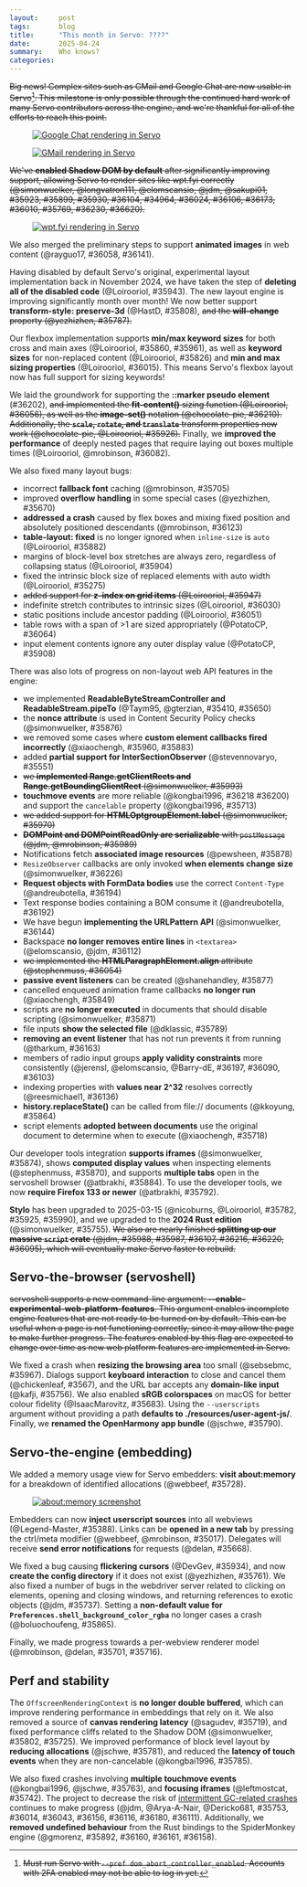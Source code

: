 ```yaml
---
layout:     post
tags:       blog
title:      "This month in Servo: ????"
date:       2025-04-24
summary:    Who knows?
categories:
---
```


~~Big news!
Complex sites such as GMail and Google Chat are now usable in Servo[^1].
This milestone is only possible through the continued hard work of many Servo contributors across the engine, and we're thankful for all of the efforts to reach this point.~~

[^1]: ~~Must run Servo with `--pref dom_abort_controller_enabled`. Accounts with 2FA enabled may not be able to log in yet.~~

<figure><a href="{{ '/img/blog/2025-04-servo-gchat.png' | url }}"><img alt="Google Chat rendering in Servo" src="{{ '/img/blog/2025-04-servo-gchat.png' | url }}"></a></figure>
<figure><a href="{{ '/img/blog/2025-04-servo-gmail.png' | url }}"><img alt="GMail rendering in Servo" src="{{ '/img/blog/2025-04-servo-gmail.png' | url }}"></a></figure>

~~We've **enabled Shadow DOM by default** after significantly improving support, allowing Servo to render sites like wpt.fyi correctly (@simonwuelker, @longvatron111, @elomscansio, @jdm, @sakupi01, #35923, #35899, #35930, #36104, #34964, #36024, #36106, #36173, #36010, #35769, #36230, #36620).~~

<figure><a href="{{ '/img/blog/2025-04-servo-wptfyi.png' | url }}"><img alt="wpt.fyi rendering in Servo" src="{{ '/img/blog/2025-04-servo-wptfyi.png' | url }}"></a></figure>

We also merged the preliminary steps to support **animated images** in web content (@rayguo17, #36058, #36141).

Having disabled by default Servo's original, experimental layout implementation back in November 2024, we have taken the step of **deleting all of the disabled code** (@Loirooriol, #35943).
The new layout engine is improving significantly month over month!
We now better support **transform-style: preserve-3d** (@HastD, #35808), ~~and the **will-change** property (@yezhizhen, #35787).~~

Our flexbox implementation supports **min/max keyword sizes** for both cross and main axes (@Loirooriol, #35860, #35961), as well as **keyword sizes** for non-replaced content (@Loirooriol, #35826) and **min and max sizing properties** (@Loirooriol, #36015).
This means Servo's flexbox layout now has full support for sizing keywords!

We laid the groundwork for supporting the **::marker pseudo element** (#36202), ~~and implemented the **fit-content()** sizing function (@Loirooriol, #36056), as well as the **image-set()** notation (@chocolate-pie, #36210).~~
~~Additionally, the **`scale`, `rotate`, and `translate`** transform properties now work (@chocolate-pie, @Loirooriol, #35926).~~
Finally, we **improved the performance** of deeply nested pages that require laying out boxes multiple times (@Loirooriol, @mrobinson, #36082).

We also fixed many layout bugs:
* incorrect **fallback font** caching (@mrobinson, #35705)
* improved **overflow handling** in some special cases (@yezhizhen, #35670)
* **addressed a crash** caused by flex boxes and mixing fixed position and absolutely positioned descendants (@mrobinson, #36123)
* **table-layout: fixed** is no longer ignored when `inline-size` is `auto` (@Loirooriol, #35882)
* margins of block-level box stretches are always zero, regardless of collapsing status (@Loirooriol, #35904)
* fixed the intrinsic block size of replaced elements with auto width (@Loirooriol, #35275)
* ~~added support for **z-index on grid items** (@Loirooriol, #35947)~~
* indefinite stretch contributes to intrinsic sizes (@Loirooriol, #36030)
* static positions include ancestor padding (@Loirooriol, #36051)
* table rows with a span of >1 are sized appropriately (@PotatoCP, #36064)
* input element contents ignore any outer display value (@PotatoCP, #35908)

There was also lots of progress on non-layout web API features in the engine:
* we implemented **ReadableByteStreamController and ReadableStream.pipeTo** (@Taym95, @gterzian, #35410, #35650)
* the **nonce attribute** is used in Content Security Policy checks (@simonwuelker, #35876)
* we removed some cases where **custom element callbacks fired incorrectly** (@xiaochengh, #35960, #35883)
* added **partial support for InterSectionObserver** (@stevennovaryo, #35551)
* ~~we **implemented Range.getClientRects and Range.getBoundingClientRect** (@simonwuelker, #35993)~~
* **touchmove events** are more reliable (@kongbai1996, #36218 #36200) and support the `cancelable` property (@kongbai1996, #35713)
* ~~we added support for **HTMLOptgroupElement.label** (@simonwuelker, #35970)~~
* ~~**DOMPoint and DOMPointReadOnly are serializable** with `postMessage` (@jdm, @mrobinson, #35989)~~
* Notifications fetch **associated image resources** (@pewsheen, #35878)
* `ResizeObserver` callbacks are only invoked **when elements change size** (@simonwuelker, #36226)
* **Request objects with FormData bodies** use the correct `Content-Type` (@andreubotella, #36194)
* Text response bodies containing a BOM consume it (@andreubotella, #36192)
* We have begun **implementing the URLPattern API** (@simonwuelker, #36144)
* Backspace **no longer removes entire lines** in `<textarea>` (@elomscansio, @jdm, #36112)
* ~~we implemented the **HTMLParagraphElement.align** attribute (@stephenmuss, #36054)~~
* **passive event listeners** can be created (@shanehandley, #35877)
* cancelled enqueued animation frame callbacks **no longer run** (@xiaochengh, #35849)
* scripts are **no longer executed** in documents that should disable scripting (@simonwuelker, #35871)
* file inputs **show the selected file** (@dklassic, #35789)
* **removing an event listener** that has not run prevents it from running (@tharkum, #36163)
* members of radio input groups **apply validity constraints** more consistently (@jerensl, @elomscansio, @Barry-dE, #36197, #36090, #36103)
* indexing properties with **values near 2^32** resolves correctly (@reesmichael1, #36136)
* **history.replaceState()** can be called from file:// documents (@kkoyung, #35864)
* script elements **adopted between documents** use the original document to determine when to execute (@xiaochengh, #35718)

Our developer tools integration **supports iframes** (@simonwuelker, #35874), shows **computed display values** when inspecting elements (@stephenmuss, #35870), and supports **multiple tabs** open in the servoshell browser (@atbrakhi, #35884).
To use the developer tools, we now **require Firefox 133 or newer** (@atbrakhi, #35792).

**Stylo** has been upgraded to 2025-03-15 (@nicoburns, @Loirooriol, #35782, #35925, #35990), and we upgraded to the **2024 Rust edition** (@simonwuelker, #35755).
~~We also are nearly finished **splitting up our massive `script` crate** (@jdm, #35988, #35987, #36107, #36216, #36220, #36095), which will eventually make Servo faster to rebuild.~~

## Servo-the-browser (servoshell)

~~servoshell supports a new command-line argument: **--enable-experimental-web-platform-features**.
This argument enables incomplete engine features
that are not ready to be turned on by default.
This can be useful when a page is not functioning correctly, since it may allow the page to make further progress.
The features enabled by this flag are expected to change over time as new web platform features are implemented in Servo.~~

We fixed a crash when **resizing the browsing area** too small (@sebsebmc, #35967).
Dialogs support **keyboard interaction** to close and cancel them (@chickenleaf, #3567), and the URL bar accepts any **domain-like input** (@kafji, #35756).
We also enabled **sRGB colorspaces** on macOS for better colour fidelity (@IsaacMarovitz, #35683).
Using the `--userscripts` argument without providing a path **defaults to ./resources/user-agent-js/**.
Finally, we **renamed the OpenHarmony app bundle** (@jschwe, #35790).

## Servo-the-engine (embedding)

We added a memory usage view for Servo embedders: **visit about:memory** for a breakdown of identified allocations (@webbeef, #35728).

<figure><a href="{{ '/img/blog/2025-04-servo-aboutmemory.png' | url }}"><img alt="about:memory screenshot" src="{{ '/img/blog/2025-04-servo-aboutmemory.png' | url }}"></a></figure>

Embedders can now **inject userscript sources** into all webviews (@Legend-Master, #35388).
Links can be **opened in a new tab** by pressing the ctrl/meta modifier (@webbeef, @mrobinson, #35017).
Delegates will receive **send error notifications** for requests (@delan, #35668).

We fixed a bug causing **flickering cursors** (@DevGev, #35934), and now **create the config directory** if it does not exist (@yezhizhen, #35761).
We also fixed a number of bugs in the webdriver server related to clicking on elements, opening and closing windows, and returning references to exotic objects (@jdm, #35737).
Setting a **non-default value for `Preferences.shell_background_color_rgba`** no longer cases a crash (@boluochoufeng, #35865).

Finally, we made progress towards a per-webview renderer model (@mrobinson, @delan, #35701, #35716).

## Perf and stability

The `OffscreenRenderingContext` is **no longer double buffered**, which can improve rendering performance in embeddings that rely on it.
We also removed a source of **canvas rendering latency** (@sagudev, #35719), and fixed performance cliffs related to the Shadow DOM (@simonwuelker, #35802, #35725).
We improved performance of block level layout by **reducing allocations** (@jschwe, #35781), and reduced the **latency of touch events** when they are non-cancelable (@kongbai1996, #35785).

We also fixed crashes involving **multiple touchmove events** (@kongbai1996, @jschwe, #35763), and **focusing iframes** (@leftmostcat, #35742).
The project to decrease the risk of [intermittent GC-related crashes](https://github.com/servo/servo/issues/33140) continues to make progress (@jdm, @Arya-A-Nair, @Dericko681, #35753, #36014, #36043, #36156, #36116, #36180, #36111).
Additionally, we **removed undefined behaviour** from the Rust bindings to the SpiderMonkey engine (@gmorenz, #35892, #36160, #36161, #36158).

<!--
>>> top deltas (score, pp):
/streams/ (6.6pp to 17.1%)
/css/css-sizing/ (6.4pp to 58.4%)
/css/CSS2/box-display/ (4.4pp to 92.2%)
/shadow-dom/ (4.1pp to 50.9%)
All WPT tests (2.9pp to 58.9%)
/css/css-grid/ (2.0pp to 43.2%)
/css/cssom/ (1.3pp to 66.5%)
/css/ (1.1pp to 66.6%)
/css/css-flexbox/ (1.0pp to 77.4%)
/css/css-position/ (0.5pp to 52.2%)
/css/css-align/ (0.4pp to 66.1%)
/css/CSS2/positioning/ (0.2pp to 94.5%)
/css/CSS2/tables/ & /css/css-tables/ (0.2pp to 91.9%)
/css/CSS2/ (0.1pp to 85.0%)
/content-security-policy/ (0.0pp to 2.6%)
/css/CSS2/abspos/ (0.0pp to 98.2%)
/css/CSS2/floats/ (0.0pp to 91.5%)
/css/CSS2/floats-clear/ (0.0pp to 93.9%)
/css/CSS2/linebox/ (0.0pp to 96.8%)
/css/CSS2/margin-padding-clear/ (0.0pp to 99.0%)
/css/CSS2/normal-flow/ (0.0pp to 96.5%)
/css/css-text/ (0.0pp to 47.5%)
/gamepad/ (0.0pp to 70.8%)
/trusted-types/ (0.0pp to 0.0%)
/WebCryptoAPI/ (0.0pp to 39.2%)
/webxr/ (0.0pp to 54.9%)

>>> top deltas (subtests, pp):
/shadow-dom/ (69.8pp to 77.8%)
/streams/ (29.0pp to 65.1%)
/css/css-sizing/ (5.0pp to 72.3%)
/css/CSS2/box-display/ (4.4pp to 92.2%)
All WPT tests (3.9pp to 86.5%)
/css/css-flexbox/ (2.8pp to 62.5%)
/css/css-grid/ (2.4pp to 43.9%)
/css/ (1.0pp to 61.0%)
/css/cssom/ (1.0pp to 82.3%)
/css/css-position/ (0.3pp to 62.7%)
/css/css-align/ (0.3pp to 78.0%)
/css/CSS2/tables/ & /css/css-tables/ (0.3pp to 87.0%)
/css/CSS2/positioning/ (0.2pp to 94.5%)
/css/CSS2/ (0.1pp to 86.0%)
/content-security-policy/ (0.0pp to 0.7%)
/css/CSS2/abspos/ (0.0pp to 96.6%)
/css/CSS2/floats/ (0.0pp to 87.8%)
/css/CSS2/floats-clear/ (0.0pp to 92.2%)
/css/CSS2/linebox/ (0.0pp to 79.4%)
/css/CSS2/margin-padding-clear/ (0.0pp to 99.0%)
/css/CSS2/normal-flow/ (0.0pp to 96.2%)
/css/css-text/ (0.0pp to 37.3%)
/gamepad/ (0.0pp to 93.0%)
/trusted-types/ (0.0pp to 0.0%)
/WebCryptoAPI/ (0.0pp to 60.6%)
/webxr/ (0.0pp to 63.0%)
-->

<style>
    ._correction {
        max-width: 33em;
        margin: 1em auto;
        border-bottom: 1px solid;
        padding-bottom: 1em;
    }
    ._note {
        margin: 1em 1em;
        border-left: 1px solid;
        padding-left: 1em;
        opacity: 0.75;
    }
</style>
